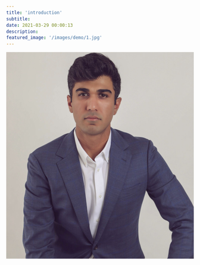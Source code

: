 ```yaml
---
title: 'introduction'
subtitle:
date: 2021-03-29 00:00:13
description:
featured_image: '/images/demo/1.jpg'
---
```


![](/images/demo/1.jpg)